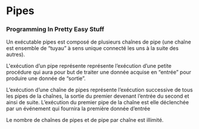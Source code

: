 # Pipes

### Programming In Pretty Easy Stuff

Un exécutable pipes est composé de plusieurs chaînes de pipe (une chaîne est ensemble de “tuyau” à sens unique connecté les uns à la suite des autres).

L'exécution d’un pipe représente représente l’exécution d’une petite procédure qui aura pour but de traiter une donnée acquise en “entrée” pour produire une donnée de “sortie”.

L’exécution d’une chaîne de pipes représente l’exécution successive de tous les pipes de la chaînes, la sortie du premier devenant l’entrée du second et ainsi de suite. L’exécution du premier pipe de la chaîne est elle déclenchée par un événement qui fournira la première donnée d’entrée

Le nombre de chaînes de pipes et de pipe par chaîne est illimité.
